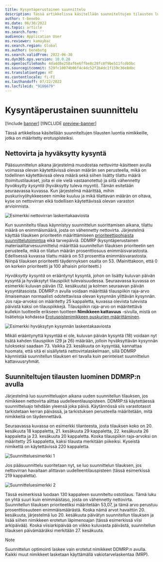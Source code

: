 ```yaml
---
title: Kysyntäperustainen suunnittelu
description: Tässä artikkelissa käsitellään suunniteltujen tilausten luontia nimikkeille, jotka on määritetty erotuspisteiksi.
author: t-benebo
ms.date: 06/30/2022
ms.topic: article
ms.search.form: ''
audience: Application User
ms.reviewer: kamaybac
ms.search.region: Global
ms.author: benebotg
ms.search.validFrom: 2022-06-30
ms.dyn365.ops.version: 10.0.28
ms.openlocfilehash: 4dadd8e258af6e6ffbe8c28fc8f9be511fcdb5bc
ms.sourcegitcommit: 529fc10074b06f4c4dc52f2b4dc1f159c36e8dbc
ms.translationtype: HT
ms.contentlocale: fi-FI
ms.lasthandoff: 07/22/2022
ms.locfileid: "9186679"
---
```

# <a name="demand-driven-planning"></a>Kysyntäperustainen suunnittelu

[!include [banner](../../includes/banner.md)]
[!INCLUDE [preview-banner](../../includes/preview-banner.md)]

Tässä artikkelissa käsitellään suunniteltujen tilausten luontia nimikkeille, jotka on määritetty erotuspisteiksi.

## <a name="net-flow-and-qualified-demand"></a>Nettovirta ja hyväksytty kysyntä

Pääsuunnittelun aikana järjestelmä muodostaa *nettovirta*-käsitteen avulla voimassa olevan käytettävissä olevan määrän sen perusteella, mikä on todellinen käytettävissä oleva määrä sekä siihen lisätty tilattu määrä (toimitustilaukset, joita ei ole vielä vastaanotettu) ja siitä vähennetty *hyväksytty kysyntä* (hyväksytty tuleva myynti). Tämän esitetään seuraavassa kuvassa. Kun järjestelmä määrittää, mihin puskurivyöhykkeeseen nimike kuuluu ja mikä tilattavan määrän on oltava, kyse on nettovirran eikä todellisen käytettävissä olevan varaston arvioinnista.

![Esimerkki nettovirran laskentakaaviosta](media/ddmrp-net-flow-example.png "Esimerkki nettovirran laskentakaaviosta")

Kun suunniteltu tilaus käynnistyy suunnittelun suorittamisen aikana, tilattu määrä on enimmäismäärä, josta on vähennetty nettovirta. Järjestelmä käyttää tilauksen prioriteetin määrittämiseen [prioriteettipohjaista suunnittelutoimintoa](priority-based-planning.md) eikä tarvepäiviä. DDMRP (kysyntäperustainen materiaalitarvesuunnittelu) määrittää suunnitellun tilauksen prioriteetin sen perusteella, mikä on tilatun määrän prosenttiosuus enimmäisvarastosta. Edellisessä kuvassa tilattu määrä on 53 prosenttia enimmäisvarastosta. Niinpä tilauksen prioriteetti täydennyksen osalta on 53. (Mainittakoon, että 0 on korkein prioriteetti ja 100 alhaisin prioriteetti.)

*Hyväksytty kysyntä* on erääntynyt kysyntä, johon on lisätty kuluvan päivän kysyntä ja hyväksytyt tilauspiikit tulevaisuudessa. Seuraavassa kuvassa on esimerkki kuluvan päivän (12. kesäkuuta) ja kolmen seuraavan päivän kysyntätasoista. DDMRP:n avulla voidaan määrittää tilauspiikin raja-arvo ilmaisemaan normaalisti odotettavissa olevan kysynnän ylittävän kysynnän. Jos raja-arvoksi on määritetty 25 kappaletta, kuvassa olevista tulevista päivistä kaksi on tilauspiikkejä. Tilauspiikin raja-arvo on määritettävä kullekin tuotteelle erikseen tuotteen **Nimikkeen kattavuus** -sivulla, mistä on lisätietoja kohdassa [Erotuspistenimikkeen puskurien määrittäminen](ddmrp-buffer-profile-and-levels.md#set-up-buffers).

![Esimerkki hyväksytyn kysynnän laskentakaaviosta](media/ddmrp-net-qualified-demand-example.png "Esimerkki hyväksytyn kysynnän laskentakaaviosta")

Mikäli erääntynyttä kysyntää ei ole, kuluvan päivän kysyntä (18) voidaan nyt lisätä kahden tilauspiikin (29 ja 26) määrään, jolloin hyväksyttävän kysynnän tulokseksi saadaan 73. Vaikka 23. kesäkuuta on kysyntää, kannattaa huomata, että sitä ei sisällytetä nettovirtalaskelmaan, sillä DDMRP käynnistää suunnitellun tilauksen eri tavalla kuin perinteiset suunnittelun kattavuusryhmät.

## <a name="generating-planned-orders-with-ddmrp"></a>Suunniteltujen tilausten luominen DDMRP:n avulla

Järjestelmä luo suunnitteluajon aikana uuden suunnitellun tilauksen, jos nimikkeen nettovirta alittaa uudelleentilauspisteen. DDMRP:tä käytettäessä suunnitteluajo tehdään yleensä joka päivä. Käytännössä siis varastotasot tarkistetaan kerran päivässä, ja tarkistuksen perusteella määritetään, mitä nimikkeitä on täydennettävä.

Seuraavassa kuvassa on esimerkki tilanteesta, josta tilauksen koko on 20. kesäkuuta 18 kappaletta, 21. kesäkuuta 29 kappaletta, 22. kesäkuuta 26 kappaletta ja 23. kesäkuuta 20 kappaletta. Koska tilauspiikin raja-arvoksi on määritetty 25 kappaletta, kaksi tilausta merkitään piikeiksi. Kyseistä nimikettä on käytettävissä 220 kappaletta.

![Suunnitteluesimerkki 1](media/ddmrp-planning-example-1.png "Suunnitteluesimerkki 1")

Jos pääsuunnittelu suoritetaan nyt, se luo suunnittelun tilauksen, jos nettovirran havaitaan alittavan uudelleentilauspisteen (tässä esimerkissä 219 kappaletta).

![Suunnitteluesimerkki 2](media/ddmrp-planning-example-2.png "Suunnitteluesimerkki 2")

Tässä esimerkissä luodaan 130 kappaleen suunniteltu ostotilaus. Tämä luku on yhtä suuri kuin enimmäistaso, josta on vähennetty nettovirta. Suunnitellun tilauksen prioriteetiksi määritetään 53,07, ja tämä arvo perustuu prosenttiosuuteen enimmäismäärästä. Koska nämä arvot havaittiin 20. kesäkuuta, järjestelmä luo 20. kesäkuuta päivätyn suunnitellun tilauksen ja lisää siihen nimikkeen erotetun läpimenoajan (tässä esimerkissä viisi arkipäivää). Koska viisiarkipäivää on viikko kuluvasta päivästä, suunnitellun tilauksen päivämääräksi merkitään 27. kesäkuuta.

> [!NOTE]
> Suunnittelun optimointi laskee vain erotetut nimikkeet DDMRP:n avulla. Kaikki muut nimikkeet lasketaan käyttämällä vakiotarvelaskentaa (MRP).
